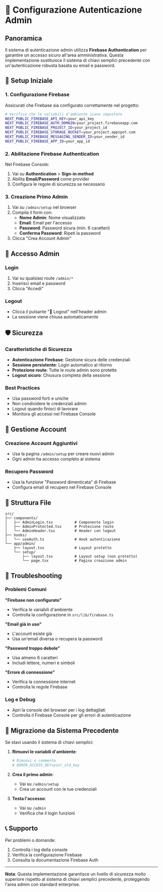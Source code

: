 # 🔐 Configurazione Autenticazione Admin

## Panoramica

Il sistema di autenticazione admin utilizza **Firebase Authentication** per garantire un accesso sicuro all'area amministrativa. Questa implementazione sostituisce il sistema di chiavi semplici precedente con un'autenticazione robusta basata su email e password.

## 🚀 Setup Iniziale

### 1. Configurazione Firebase

Assicurati che Firebase sia configurato correttamente nel progetto:

```bash
# Verifica che le variabili d'ambiente siano impostate
NEXT_PUBLIC_FIREBASE_API_KEY=your_api_key
NEXT_PUBLIC_FIREBASE_AUTH_DOMAIN=your_project.firebaseapp.com
NEXT_PUBLIC_FIREBASE_PROJECT_ID=your_project_id
NEXT_PUBLIC_FIREBASE_STORAGE_BUCKET=your_project.appspot.com
NEXT_PUBLIC_FIREBASE_MESSAGING_SENDER_ID=your_sender_id
NEXT_PUBLIC_FIREBASE_APP_ID=your_app_id
```

### 2. Abilitazione Firebase Authentication

Nel Firebase Console:
1. Vai su **Authentication** > **Sign-in method**
2. Abilita **Email/Password** come provider
3. Configura le regole di sicurezza se necessario

### 3. Creazione Primo Admin

1. Vai su `/admin/setup` nel browser
2. Compila il form con:
   - **Nome Admin**: Nome visualizzato
   - **Email**: Email per l'accesso
   - **Password**: Password sicura (min. 6 caratteri)
   - **Conferma Password**: Ripeti la password
3. Clicca "Crea Account Admin"

## 🔑 Accesso Admin

### Login
1. Vai su qualsiasi route `/admin/*`
2. Inserisci email e password
3. Clicca "Accedi"

### Logout
- Clicca il pulsante "🚪 Logout" nell'header admin
- La sessione viene chiusa automaticamente

## 🛡️ Sicurezza

### Caratteristiche di Sicurezza
- **Autenticazione Firebase**: Gestione sicura delle credenziali
- **Sessione persistente**: Login automatico al ritorno
- **Protezione route**: Tutte le route admin sono protette
- **Logout sicuro**: Chiusura completa della sessione

### Best Practices
- Usa password forti e uniche
- Non condividere le credenziali admin
- Logout quando finisci di lavorare
- Monitora gli accessi nel Firebase Console

## 🔧 Gestione Account

### Creazione Account Aggiuntivi
- Usa la pagina `/admin/setup` per creare nuovi admin
- Ogni admin ha accesso completo al sistema

### Recupero Password
- Usa la funzione "Password dimenticata" di Firebase
- Configura email di recupero nel Firebase Console

## 📁 Struttura File

```
src/
├── components/
│   ├── AdminLogin.tsx          # Componente login
│   ├── AdminProtected.tsx      # Protezione route
│   └── AdminHeader.tsx         # Header con logout
├── hooks/
│   └── useAuth.ts              # Hook autenticazione
└── app/admin/
    ├── layout.tsx              # Layout protetto
    └── setup/
        ├── layout.tsx          # Layout setup (non protetto)
        └── page.tsx            # Pagina creazione admin
```

## 🚨 Troubleshooting

### Problemi Comuni

**"Firebase non configurato"**
- Verifica le variabili d'ambiente
- Controlla la configurazione in `src/lib/firebase.ts`

**"Email già in uso"**
- L'account esiste già
- Usa un'email diversa o recupera la password

**"Password troppo debole"**
- Usa almeno 6 caratteri
- Includi lettere, numeri e simboli

**"Errore di connessione"**
- Verifica la connessione internet
- Controlla le regole Firebase

### Log e Debug
- Apri la console del browser per i log dettagliati
- Controlla il Firebase Console per gli errori di autenticazione

## 🔄 Migrazione da Sistema Precedente

Se stavi usando il sistema di chiavi semplici:

1. **Rimuovi le variabili d'ambiente**:
   ```bash
   # Rimuovi o commenta
   # ADMIN_ACCESS_KEY=your_old_key
   ```

2. **Crea il primo admin**:
   - Vai su `/admin/setup`
   - Crea un account con le tue credenziali

3. **Testa l'accesso**:
   - Vai su `/admin`
   - Verifica che il login funzioni

## 📞 Supporto

Per problemi o domande:
1. Controlla i log della console
2. Verifica la configurazione Firebase
3. Consulta la documentazione Firebase Auth

---

**Nota**: Questa implementazione garantisce un livello di sicurezza molto superiore rispetto al sistema di chiavi semplici precedente, proteggendo l'area admin con standard enterprise.

